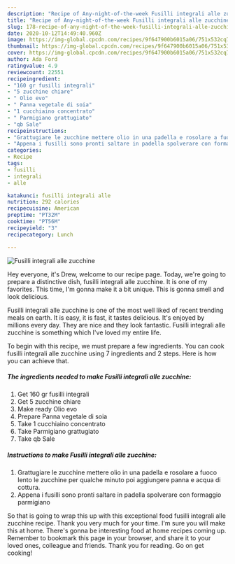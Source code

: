 ```yaml
---
description: "Recipe of Any-night-of-the-week Fusilli integrali alle zucchine"
title: "Recipe of Any-night-of-the-week Fusilli integrali alle zucchine"
slug: 178-recipe-of-any-night-of-the-week-fusilli-integrali-alle-zucchine
date: 2020-10-12T14:49:40.960Z
image: https://img-global.cpcdn.com/recipes/9f647900b6015a06/751x532cq70/fusilli-integrali-alle-zucchine-recipe-main-photo.jpg
thumbnail: https://img-global.cpcdn.com/recipes/9f647900b6015a06/751x532cq70/fusilli-integrali-alle-zucchine-recipe-main-photo.jpg
cover: https://img-global.cpcdn.com/recipes/9f647900b6015a06/751x532cq70/fusilli-integrali-alle-zucchine-recipe-main-photo.jpg
author: Ada Ford
ratingvalue: 4.9
reviewcount: 22551
recipeingredient:
- "160 gr fusilli integrali"
- "5 zucchine chiare"
- " Olio evo"
- " Panna vegetale di soia"
- "1 cucchiaino concentrato"
- " Parmigiano grattugiato"
- "qb Sale"
recipeinstructions:
- "Grattugiare le zucchine mettere olio in una padella e rosolare a fuoco lento le zucchine per qualche minuto poi aggiungere panna e acqua di cottura."
- "Appena i fusilli sono pronti saltare in padella spolverare con formaggio parmigiano"
categories:
- Recipe
tags:
- fusilli
- integrali
- alle

katakunci: fusilli integrali alle 
nutrition: 292 calories
recipecuisine: American
preptime: "PT32M"
cooktime: "PT56M"
recipeyield: "3"
recipecategory: Lunch

---
```



![Fusilli integrali alle zucchine](https://img-global.cpcdn.com/recipes/9f647900b6015a06/751x532cq70/fusilli-integrali-alle-zucchine-recipe-main-photo.jpg)

Hey everyone, it's Drew, welcome to our recipe page. Today, we're going to prepare a distinctive dish, fusilli integrali alle zucchine. It is one of my favorites. This time, I'm gonna make it a bit unique. This is gonna smell and look delicious.



Fusilli integrali alle zucchine is one of the most well liked of recent trending meals on earth. It is easy, it is fast, it tastes delicious. It's enjoyed by millions every day. They are nice and they look fantastic. Fusilli integrali alle zucchine is something which I've loved my entire life.


To begin with this recipe, we must prepare a few ingredients. You can cook fusilli integrali alle zucchine using 7 ingredients and 2 steps. Here is how you can achieve that.

<!--inarticleads1-->

##### The ingredients needed to make Fusilli integrali alle zucchine:

1. Get 160 gr fusilli integrali
1. Get 5 zucchine chiare
1. Make ready  Olio evo
1. Prepare  Panna vegetale di soia
1. Take 1 cucchiaino concentrato
1. Take  Parmigiano grattugiato
1. Take qb Sale




<!--inarticleads2-->

##### Instructions to make Fusilli integrali alle zucchine:

1. Grattugiare le zucchine mettere olio in una padella e rosolare a fuoco lento le zucchine per qualche minuto poi aggiungere panna e acqua di cottura.
1. Appena i fusilli sono pronti saltare in padella spolverare con formaggio parmigiano




So that is going to wrap this up with this exceptional food fusilli integrali alle zucchine recipe. Thank you very much for your time. I'm sure you will make this at home. There's gonna be interesting food at home recipes coming up. Remember to bookmark this page in your browser, and share it to your loved ones, colleague and friends. Thank you for reading. Go on get cooking!
